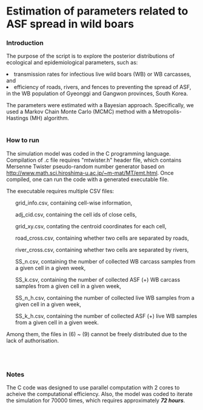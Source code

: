 # Estimation of parameters related to ASF spread in wild boars
### Introduction
The purpose of the script is to explore the posterior distributions of ecological and epidemiological parameters, such as:
<li> transmission rates for infectious live wild boars (WB) or WB carcasses, and</li>
<li> efficiency of roads, rivers, and fences to preventing the spread of ASF,</li>
in the WB population of Gyeonggi and Gangwon provinces, South Korea.

The parameters were estimated with a Bayesian approach. Specifically, we used a Markov Chain Monte Carlo (MCMC) method with a Metropolis-Hastings (MH) algorithm.
<br/><br/>

### How to run
The simulation model was coded in the C programming language. Compilation of .c file requires "mtwister.h" header file, which contains Mersenne Twister pseudo-random number generator based on http://www.math.sci.hiroshima-u.ac.jp/~m-mat/MT/emt.html. Once compiled, one can run the code with a generated executable file.

The executable requires multiple CSV files:
<ol> grid_info.csv, containing cell-wise information,</ol>
<ol> adj_cid.csv, containing the cell ids of close cells,</ol>
<ol> grid_xy.csv, contating the centroid coordinates for each cell,</ol>
<ol> road_cross.csv, containing whether two cells are separated by roads,</ol>
<ol> river_cross.csv, containing whether two cells are separated by rivers,</ol>
<ol> SS_n.csv, containing the number of collected WB carcass samples from a given cell in a given week,</ol>
<ol> SS_k.csv, containing the number of collected ASF (+) WB carcass samples from a given cell in a given week,</ol>
<ol> SS_n_h.csv, containing the number of collected live WB samples from a given cell in a given week,</ol>
<ol> SS_k_h.csv, containing the number of collected ASF (+) live WB samples from a given cell in a given week.</ol>

<p>Among them, the files in (6) ~ (9) cannot be freely distributed due to the lack of authorisation.</p>
<br/><br/>

### Notes
The C code was designed to use parallel computation with 2 cores to acheive the computational efficiency. 
Also, the model was coded to iterate the simulation for 70000 times, which requires approximately __*72 hours*__.

